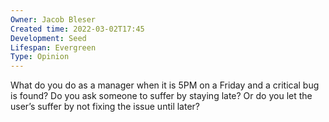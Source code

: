 ```yaml
---
Owner: Jacob Bleser
Created time: 2022-03-02T17:45
Development: Seed
Lifespan: Evergreen
Type: Opinion
---
```

What do you do as a manager when it is 5PM on a Friday and a critical bug is found? Do you ask someone to suffer by staying late? Or do you let the user’s suffer by not fixing the issue until later?